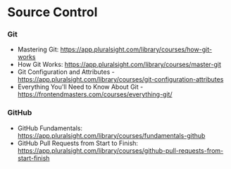 # Source Control

### Git
  - Mastering Git: https://app.pluralsight.com/library/courses/how-git-works
  - How Git Works: https://app.pluralsight.com/library/courses/master-git
  - Git Configuration and Attributes - https://app.pluralsight.com/library/courses/git-configuration-attributes
  - Everything You'll Need to Know About Git - https://frontendmasters.com/courses/everything-git/

### GitHub
  - GitHub Fundamentals: https://app.pluralsight.com/library/courses/fundamentals-github
  - GitHub Pull Requests from Start to Finish: https://app.pluralsight.com/library/courses/github-pull-requests-from-start-finish
